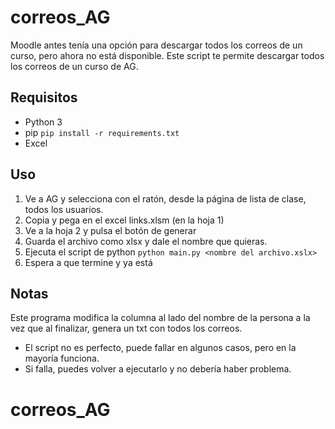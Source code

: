 # correos_AG

Moodle antes tenía una opción para descargar todos los correos de un curso, pero ahora no está disponible.
Este script te permite descargar todos los correos de un curso de AG.

## Requisitos
- Python 3
- pip
```pip install -r requirements.txt```
- Excel

## Uso
1. Ve a AG y selecciona con el ratón, desde la página de lista de clase, todos los usuarios.
2. Copia y pega en el excel links.xlsm (en la hoja 1)
3. Ve a la hoja 2 y pulsa el botón de generar
4. Guarda el archivo como xlsx y dale el nombre que quieras.
5. Ejecuta el script de python
```python main.py <nombre del archivo.xslx>```
6. Espera a que termine y ya está


## Notas
Este programa modifica la columna al lado del nombre de la persona a la vez que al finalizar, genera un txt con todos los correos.
- El script no es perfecto, puede fallar en algunos casos, pero en la mayoría funciona.
- Si falla, puedes volver a ejecutarlo y no debería haber problema.
# correos_AG
